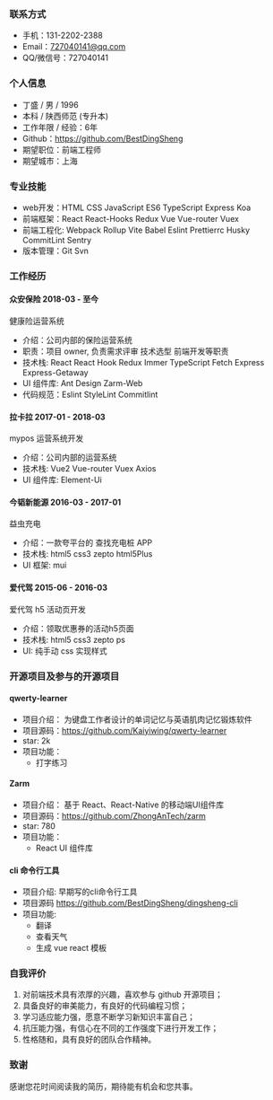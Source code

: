 ### 联系方式

* 手机：131-2202-2388
* Email：727040141@qq.com
* QQ/微信号：727040141

### 个人信息

* 丁盛 / 男 / 1996
* 本科 / 陕西师范 (专升本)
* 工作年限 / 经验：6年
* Github：https://github.com/BestDingSheng
* 期望职位：前端工程师
* 期望城市：上海

### 专业技能

 <!--html | css | javascript | react | vue | typescript | webpack | node | git-->
- web开发：HTML CSS JavaScript ES6 TypeScript Express Koa
- 前端框架：React React-Hooks Redux Vue Vue-router Vuex
- 前端工程化: Webpack Rollup Vite Babel Eslint Prettierrc Husky CommitLint  Sentry
- 版本管理：Git Svn
 
### 工作经历

#### 众安保险 2018-03 - 至今

健康险运营系统

- 介绍：公司内部的保险运营系统
- 职责：项目 owner, 负责需求评审 技术选型 前端开发等职责
- 技术栈: React React Hook Redux Immer TypeScript Fetch Express Express-Getaway
- UI 组件库: Ant Design Zarm-Web
- 代码规范：Eslint StyleLint Commitlint

#### 拉卡拉 2017-01 - 2018-03

mypos 运营系统开发
 
- 介绍：公司内部的运营系统
- 技术栈: Vue2 Vue-router Vuex Axios
- UI 组件库:  Element-Ui

#### 今韬新能源 2016-03 - 2017-01

益虫充电

- 介绍：一款夸平台的 查找充电桩 APP 
- 技术栈: html5 css3 zepto html5Plus
- UI 框架: mui

#### 爱代驾 2015-06 - 2016-03

爱代驾 h5 活动页开发
- 介绍：领取优惠券的活动h5页面
- 技术栈: html5 css3 zepto ps
- UI: 纯手动 css 实现样式

### 开源项目及参与的开源项目

#### qwerty-learner 

- 项目介绍： 为键盘工作者设计的单词记忆与英语肌肉记忆锻炼软件
- 项目源码：https://github.com/Kaiyiwing/qwerty-learner
- star: 2k
- 项目功能：
    - 打字练习

#### Zarm

- 项目介绍： 基于 React、React-Native 的移动端UI组件库
- 项目源码：https://github.com/ZhongAnTech/zarm
- star: 780
- 项目功能：
    - React UI 组件库


#### cli 命令行工具

- 项目介绍: 早期写的cli命令行工具
- 项目源码 https://github.com/BestDingSheng/dingsheng-cli
- 项目功能:
    - 翻译
    - 查看天气
    - 生成 vue react 模板

### 自我评价

1. 对前端技术具有浓厚的兴趣，喜欢参与 github 开源项目；
2. 具备良好的审美能力，有良好的代码编程习惯；
3. 学习适应能力强，愿意不断学习新知识丰富自己；
4. 抗压能力强，有信心在不同的工作强度下进行开发工作；
5. 性格随和，具有良好的团队合作精神。

### 致谢

感谢您花时间阅读我的简历，期待能有机会和您共事。
